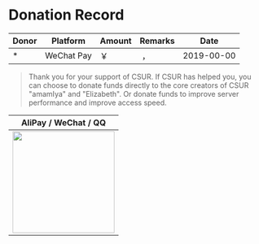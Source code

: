 # Donation Record

| Donor       | Platform       | Amount     | Remarks                                     | Date       |
| ------------ | ---------- | -------- | ---------------------------------------- | ---------- |
| \*           | WeChat Pay | ￥ &nbsp;  | &nbsp;，&nbsp;                       | 2019-00-00 |


> Thank you for your support of CSUR. If CSUR has helped you, you can choose to donate funds directly to the core creators of CSUR "amamIya" and "Elizabeth". Or donate funds to improve server performance and improve access speed.

|                              AliPay / WeChat / QQ                              |
| :----------------------------------------------------------------------: |
| <img src="https://gw.alipayobjects.com/zos/rmsportal/GKQYMQdvoelDSjqRzLmo.png" width="200"/> |
